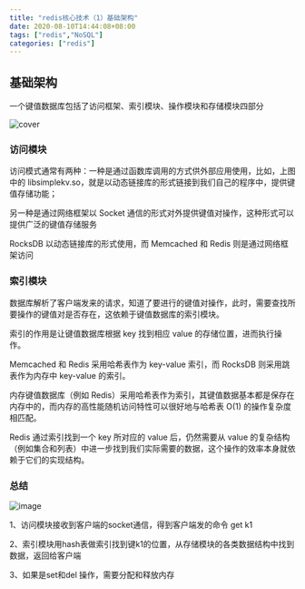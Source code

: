 ```yaml
---
title: "redis核心技术（1）基础架构"
date: 2020-08-10T14:44:08+08:00
tags: ["redis","NoSQL"]
categories: ["redis"]
---
```


## 基础架构

一个键值数据库包括了访问框架、索引模块、操作模块和存储模块四部分

![cover](https://tvax2.sinaimg.cn/large/a616b9a4gy1gilk4ebrnlj21tk2xb1ik.jpg)

### 访问模块

访问模式通常有两种：一种是通过函数库调用的方式供外部应用使用，比如，上图中的 libsimplekv.so，就是以动态链接库的形式链接到我们自己的程序中，提供键值存储功能；

另一种是通过网络框架以 Socket 通信的形式对外提供键值对操作，这种形式可以提供广泛的键值存储服务

RocksDB 以动态链接库的形式使用，而 Memcached 和 Redis 则是通过网络框架访问

### 索引模块

数据库解析了客户端发来的请求，知道了要进行的键值对操作，此时，需要查找所要操作的键值对是否存在，这依赖于键值数据库的索引模块。

索引的作用是让键值数据库根据 key 找到相应 value 的存储位置，进而执行操作。

Memcached 和 Redis 采用哈希表作为 key-value 索引，而 RocksDB 则采用跳表作为内存中 key-value 的索引。

内存键值数据库（例如 Redis）采用哈希表作为索引，其键值数据基本都是保存在内存中的，而内存的高性能随机访问特性可以很好地与哈希表 O(1) 的操作复杂度相匹配。

Redis 通过索引找到一个 key 所对应的 value 后，仍然需要从 value 的复杂结构（例如集合和列表）中进一步找到我们实际需要的数据，这个操作的效率本身就依赖于它们的实现结构。

### 总结

![image](https://tva1.sinaimg.cn/large/a616b9a4gy1gill5foskyj243r2rie82.jpg)

1、访问模块接收到客户端的socket通信，得到客户端发的命令 get k1

2、索引模块用hash表做索引找到键k1的位置，从存储模块的各类数据结构中找到数据，返回给客户端

3、如果是set和del 操作，需要分配和释放内存
